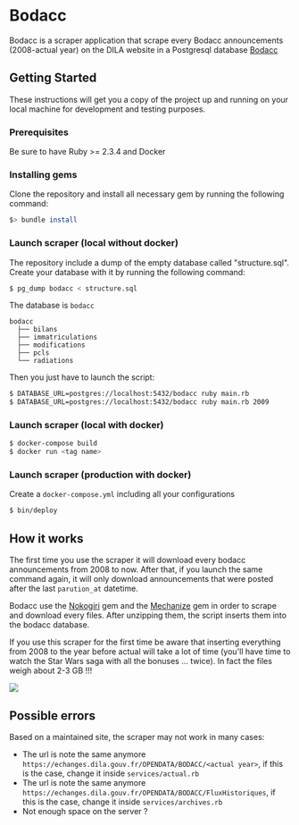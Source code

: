 # Bodacc
Bodacc is a scraper application that scrape every Bodacc announcements (2008-actual year) on the DILA website in a Postgresql database [Bodacc](https://echanges.dila.gouv.fr/OPENDATA/BODACC/)

## Getting Started

These instructions will get you a copy of the project up and running on your local machine for development and testing purposes.
### Prerequisites

Be sure to have Ruby >= 2.3.4 and Docker

### Installing gems

Clone the repository and install all necessary gem by running the following command:

```sh
$> bundle install
```

### Launch scraper (local without docker)

The repository include a dump of the empty database called "structure.sql". Create your database with it by running the following command:

```sh
$ pg_dump bodacc < structure.sql
```

The database is `bodacc`

```
bodacc
  ├── bilans
  ├── immatriculations
  ├── modifications
  ├── pcls
  └── radiations
```

Then you just have to launch the script:
```sh
$ DATABASE_URL=postgres://localhost:5432/bodacc ruby main.rb
$ DATABASE_URL=postgres://localhost:5432/bodacc ruby main.rb 2009
```

### Launch scraper (local with docker)

```sh
$ docker-compose build
$ docker run <tag name>
```

### Launch scraper (production with docker)

Create a `docker-compose.yml` including all your configurations
```sh
$ bin/deploy
```
## How it works

The first time you use the scraper it will download every bodacc announcements from 2008 to now. After that, if you launch the same command again, it will only download announcements that were posted after the last `parution_at` datetime.

Bodacc use the [Nokogiri](https://github.com/sparklemotion/nokogiri) gem and the [Mechanize](https://github.com/sparklemotion/nokogiri) gem in order to scrape and download every files. After unzipping them, the script inserts them into the bodacc database.

If you use this scraper for the first time be aware that inserting everything from 2008 to the year before actual will take a lot of time (you'll have time to watch the Star Wars saga with all the bonuses ... twice). In fact the files weigh about 2-3 GB !!!

![](https://media.giphy.com/media/l0HlBO7eyXzSZkJri/giphy.gif)

## Possible errors

Based on a maintained site, the scraper may not work in many cases:
  - The url is note the same anymore `https://echanges.dila.gouv.fr/OPENDATA/BODACC/<actual year>`, if this is the case, change it inside `services/actual.rb`
  - The url is note the same anymore `https://echanges.dila.gouv.fr/OPENDATA/BODACC/FluxHistoriques`, if this is the case, change it inside `services/archives.rb`
  - Not enough space on the server ?
